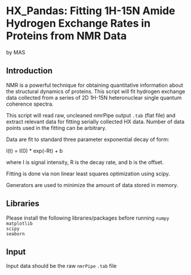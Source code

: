 # HX_Pandas: Fitting 1H-15N Amide Hydrogen Exchange Rates in Proteins from NMR Data
by MAS

## Introduction
NMR is a powerful technique for obtaining quantitative information about the structural dynamics of proteins. This script will fit hydrogen exchange data collected from a series of 2D 1H-15N heteronuclear single quantum coherence spectra.

This script will read raw, uncleaned nmrPipe output ```.tab``` (flat file) and extract relevant data for fitting serially collected HX data. Number of data points used in the fitting can be arbitrary.

Data are fit to standard three parameter exponential decay of form:   

I(t) = I(0) * exp(-Rt) + b

where I is signal intensity, R is the decay rate, and b is the offset.

Fitting is done via non linear least squares optimization using scipy.

Generators are used to minimize the amount of data stored in memory.

## Libraries
Please install the following libraries/packages before running
```numpy```    
```matplotlib```   
```scipy```   
```seaborn```     

## Input 
Input data should be the raw ```nmrPipe``` ```.tab``` file

